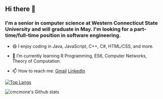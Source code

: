 ## Hi there 👋

###  I'm a senior in computer science at Western Connecticut State University and will graduate in May. I'm looking for a part-time/full-time position in software engineering. 

- 😄 I enjoy coding in Java, JavaScript, C++, C#, HTML/CSS, and more.

- 🌱 I’m currently learning R Programming, ES6, Computer Networks, Theory of Computation.

- 📫 How to reach me: [Gmail](mailto:cmcmone@gmail.com) [LinkedIn](https://www.linkedin.com/in/roychen168/)

[![Top Langs](https://github-readme-stats.vercel.app/api/top-langs/?username=cmcmone&layout=compact&theme=onedark)](https://github.com/cmcmone)

![cmcmone's Github stats](https://github-readme-stats.vercel.app/api?username=cmcmone&show_icons=true&theme=onedark)


<!--
**cmcmone/cmcmone** is a ✨ _special_ ✨ repository because its `README.md` (this file) appears on your GitHub profile.

Here are some ideas to get you started:

- 🔭 I’m currently working on ...
- 🌱 I’m currently learning ...
- 👯 I’m looking to collaborate on ...
- 🤔 I’m looking for help with ...
- 💬 Ask me about ...
- 📫 How to reach me: ...
- 😄 Pronouns: ...
- ⚡ Fun fact: ...
-->
